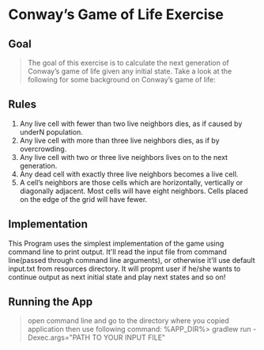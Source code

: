 # Conway’s Game of Life Exercise

## Goal

> The goal of this exercise is to calculate the next generation of Conway’s game of life 
 given any initial state. Take a look at the following for some background on 
 Conway’s game of life:

## Rules 

 1. Any live cell with fewer than two live neighbors dies, as if caused by underN
 population.
 2. Any live cell with more than three live neighbors dies, as if by overcrowding.
 3. Any live cell with two or three live neighbors lives on to the next generation.
 4. Any dead cell with exactly three live neighbors becomes a live cell.
 5. A cell’s neighbors are those cells which are horizontally, vertically or 
 diagonally adjacent. Most cells will have eight neighbors. Cells placed on the 
 edge of the grid will have fewer.

 ## Implementation

 This Program uses the simplest implementation of the game using command line to print
 output. It'll read the input file from command line(passed through command line arguments),
 or otherwise it'll use default input.txt from resources directory. It will propmt user if
 he/she wants to continue output as next initial state and play next states and so on!

 ## Running the App

 >open command line and go to the directory where you copied application then use following command:
        %APP_DIR%> gradlew run -Dexec.args="PATH TO YOUR INPUT FILE"
